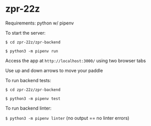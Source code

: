 # zpr-22z

Requirements: python w/ pipenv

To start the server:

`$ cd zpr-22z/zpr-backend`

`$ python3 -m pipenv run`

Access the app at `http://localhost:3000/` using two browser tabs

Use up and down arrows to move your paddle

To run backend tests:

`$ cd zpr-22z/zpr-backend`

`$ python3 -m pipenv test`

To run backend linter:

`$ python3 -m pipenv linter` (no output == no linter errors)
